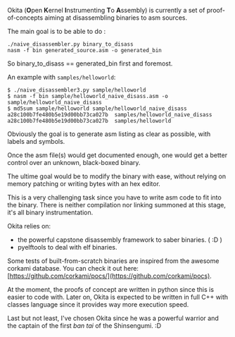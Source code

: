 Okita (**O**pen **K**ernel **I**nstrumenting **T**o **A**ssembly) is currently a set of proof-of-concepts aiming at disassembling binaries to asm sources.

The main goal is to be able to do :

```
./naive_disassembler.py binary_to_disass
nasm -f bin generated_source.asm -o generated_bin
```

So binary_to_disass == generated_bin first and foremost.

An example with `samples/helloworld`:

```
$ ./naive_disassembler3.py sample/helloworld
$ nasm -f bin sample/helloworld_naive_disass.asm -o sample/helloworld_naive_disass
$ md5sum sample/helloworld sample/helloworld_naive_disass
a28c100b7fe480b5e19d00bb73ca027b  samples/helloworld_naive_disass
a28c100b7fe480b5e19d00bb73ca027b  samples/helloworld
```

Obviously the goal is to generate asm listing as clear as possible, with labels and symbols.

Once the asm file(s) would get documented enough, one would get a better control over an unknown, black-boxed binary.

The ultime goal would be to modify the binary with ease, without relying on memory patching or writing bytes with an hex editor.

This is a very challenging task since you have to write asm code to fit into the binary. There is neither compilation nor linking summoned at this stage,
it's all binary instrumentation.

Okita relies on:

- the powerful capstone disassembly framework to saber binaries. ( :D )
- pyelftools to deal with elf binaries.

Some tests of built-from-scratch binaries are inspired from the awesome corkami database. You can check it out here: [https://github.com/corkami/pocs/](https://github.com/corkami/pocs).

At the moment, the proofs of concept are written in python since this is easier to code with.
Later on, Okita is expected to be written in full C++ with classes language since it provides way more execution speed.


Last but not least, I've chosen Okita since he was a powerful warrior and the captain of the first *ban tai* of the Shinsengumi. :D
